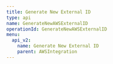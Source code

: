 ```yaml
---
title: Generate New External ID
type: api
name: GenerateNewAWSExternalID
operationId: GenerateNewAWSExternalID
menu:
  api_v2:
    name: Generate New External ID
    parent: AWSIntegration
---
```


